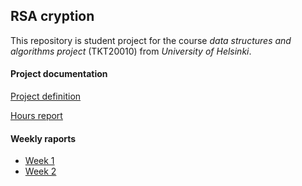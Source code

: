 ## RSA cryption

This repository is student project for the course *data structures and algorithms project* (TKT20010) from *University of Helsinki*.

#### Project documentation

[Project definition](https://github.com/Vesulius/RSA/tree/master/documentation/project_definition.md)

[Hours report](https://github.com/Vesulius/RSA/tree/master/documentation/hour_report.md)

#### Weekly raports

* [Week 1](https://github.com/Vesulius/RSA/tree/master/documentation/week_1.md)
* [Week 2](https://github.com/Vesulius/RSA/tree/master/documentation/week_2.md)
